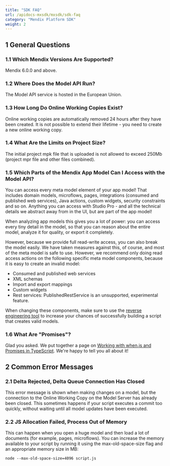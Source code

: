 ```yaml
---
title: "SDK FAQ"
url: /apidocs-mxsdk/mxsdk/sdk-faq
category: "Mendix Platform SDK"
weight: 2
---
```


## 1 General Questions

### 1.1 Which Mendix Versions Are Supported?

Mendix 6.0.0 and above.

### 1.2 Where Does the Model API Run?

The Model API service is hosted in the European Union.

### 1.3 How Long Do Online Working Copies Exist?

Online working copies are automatically removed 24 hours after they have been created. It is not possible to extend their lifetime - you need to create a new online working copy.

### 1.4 What Are the Limits on Project Size?

The initial project mpk file that is uploaded is not allowed to exceed 250Mb (project mpr file and other files combined).

### 1.5 Which Parts of the Mendix App Model Can I Access with the Model API?

You can access every meta model element of your app model! That includes domain models, microflows, pages, integrations (consumed and published web services), Java actions, custom widgets, security constraints and so on. Anything you can access with Studio Pro - and all the technical details we abstract away from in the UI, but are part of the app model!

When analyzing app models this gives you a lot of power: you can access every tiny detail in the model, so that you can reason about the entire model, analyze it for quality, or export it completely.

However, because we provide full read-write access, you can also break the model easily. We have taken measures against this, of course, and most of the meta model is safe to use. However, we recommend only doing read access actions on the following specific meta model components, because it is easy to create an invalid model:

*   Consumed and published web services
*   XML schemas
*   Import and export mappings
*   Custom widgets
*   Rest services: PublishedRestService is an unsupported, experimental feature.

When changing these components, make sure to use the [reverse engineering tool](generating-code-from-the-model) to increase your chances of successfully building a script that creates valid models.

### 1.6 What Are "Promises"?

Glad you asked. We put together a page on [Working with when.js and Promises in TypeScript](working-with-when-js-and-promises-in-typescript). We're happy to tell you all about it!

## 2 Common Error Messages

### 2.1 Delta Rejected, Delta Queue Connection Has Closed

This error message is shown when making changes on a model, but the connection to the Online Working Copy on the Model Server has already been closed. This sometimes happens if your script executes a commit too quickly, without waiting until all model updates have been executed.

### 2.2 JS Allocation Failed, Process Out of Memory

This can happen when you open a huge model and then load a lot of documents (for example, pages, microflows). You can increase the memory available to your script by running it using the max-old-space-size flag and an appropriate memory size in MB:

`node --max-old-space-size=4096 script.js`
